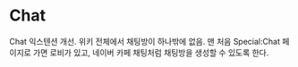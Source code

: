 # Chat
Chat 익스텐션 개선. 위키 전체에서 채팅방이 하나밖에 없음. 맨 처음 Special:Chat 페이지로 가면 로비가 있고, 네이버 카페 채팅처럼 채팅방을 생성할 수 있도록 한다.
